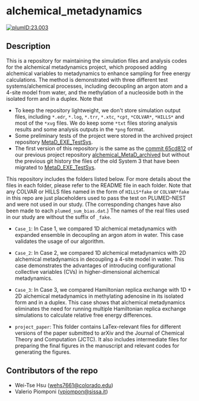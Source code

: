 alchemical_metadynamics
=======================
[![plumID:23.003](https://www.plumed-nest.org/eggs/23/003/badge.svg)](https://www.plumed-nest.org/eggs/23/003/)

## Description
This is a repository for maintaining the simulation files and analysis codes for the alchemical metadynamics project, which proposed adding alchemical variables to metadynamics to enhance sampling for free energy calculations. The method is demonstrated with three different test systems/alchemical processes, including decoupling an argon atom and a 4-site model from water, and the methylation of a nucleoside both in the isolated form and in a duplex. Note that
- To keep the repository lightweight, we don't store simulation output files, including `*.edr`, `*.log`, `*.trr`, `*.xtc`, `*cpt`, `*COLVAR*`, `*HILLS*` and most of the `*xvg` files. We do keep some `*txt` files storing analysis results and some analysis outputs in the `*png` format.
- Some preliminary tests of the project were stored in the archived project repository [MetaD_EXE_TestSys](https://github.com/wehs7661/MetaD_EXE_TestSys).
- The first version of this repository is the same as the [commit 65cd812](https://github.com/wehs7661/alchemical_MetaD_archived/tree/65cd812a1c11042126abd0d177dfb5e9701f8864) of our previous project repository [alchemical_MetaD_archived](https://github.com/wehs7661/alchemical_MetaD_archived) but without the previous git history the files of the old System 3 that have been migrated to [MetaD_EXE_TestSys](https://github.com/wehs7661/MetaD_EXE_TestSys).

This repository includes the folders listed below. For more details about the files in each folder, please refer to the README file in each folder. Note that any COLVAR or HILLS files named in the form of `HILLS*fake` or `COLVAR*fake` in this repo are just placeholders used to pass the test on PLUMED-NEST and were not used in our study. (The corresponding changes have also been made to each `plumed_sum_bias.dat`.) The names of the real files used in our study are without the suffix of `_fake`.
- `Case_1`: In Case 1, we compared 1D alchemical metadynamics with expanded ensemble in decoupling an argon atom in water. This case validates the usage of our algorithm.

- `Case_2`: In Case 2, we compared 1D alchemical metadynamics with 2D alchemical metadynamics in decoupling a 4-site model in water. This case demonstrates the advantages of introducing configurational collective variables (CVs) in higher-dimensional alchemical metadynamics. 

- `Case_3`: In Case 3, we compared Hamiltonian replica exchange with 1D + 2D alchemical metadynamics in methylating adenosine in its isolated form and in a duplex. This case shows that alchemical metadynamics eliminates the need for running multiple Hamiltonian replica exchange simulations to calculate relative free energy differences. 

- `project_paper`: This folder contains LaTex-relevant files for different versions of the paper submitted to arXiv and the Journal of Chemical Theory and Computation (JCTC). It also includes intermediate files for preparing the final figures in the manuscript and relevant codes for generating the figures. 

## Contributors of the repo
- Wei-Tse Hsu (wehs7661@colorado.edu)
- Valerio Piomponi (vpiompon@sissa.it)